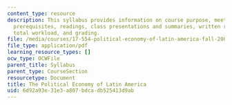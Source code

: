 ```yaml
---
content_type: resource
description: This syllabus provides information on course purpose, meeting times,
  prerequisites, readings, class presentations and summaries, written requirements,
  total workload, and grading.
file: /media/courses/17-554-political-economy-of-latin-america-fall-2002/6d92a93e31e3a807bdcadb525413d9ab_17554_syllabus.pdf
file_type: application/pdf
learning_resource_types: []
ocw_type: OCWFile
parent_title: Syllabus
parent_type: CourseSection
resourcetype: Document
title: The Political Economy of Latin America
uid: 6d92a93e-31e3-a807-bdca-db525413d9ab
---
```

